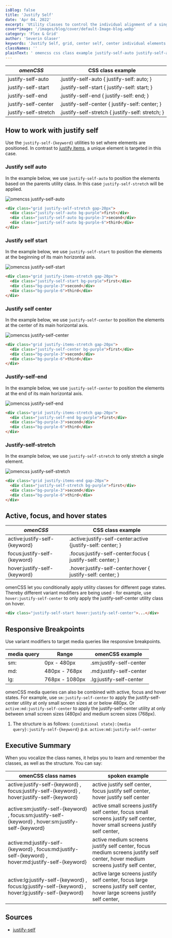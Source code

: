 ```yaml
---
isBlog: false
title: 'Justify Self'
date: 'Apr 04. 2022'
excerpt: 'Utility classes to control the individual alignment of a single grid elements along the horizontal axis.'
cover*image: '/images/blog/cover/default-Image-blog.webp'
category: 'Flex & Grid'
author: 'Severin Glaser'
keywords: 'Justify Self, grid, center self, center individual elements'
classNames: ''
plainText: ' omencss css class example justify-self-auto justify-self-auto justify-self: auto; justify-self-start justify-self-start justify-self: start; justify-self-end justify-self-end justify-self: end; justify-self-center justify-self-center justify-self: center; justify-self-stretch justify-self-stretch justify-self: stretch; how to work with justify self use the justify-self- keyword utilities to set where elements are positioned in contrast to justify items docs flexbox-justify-items a unique element is targeted in this case justify-self-auto in the example below we use justify-self-auto to position the elements based on the parents utility class in this case justify-self-stretch will be applied ! omencss justify-self-auto images docs flex justify-items-stretch webp?style=centerme html div class=grid justify-self-stretch gap-20px div class=justify-self-auto bg-purple first div div class=justify-self-auto bg-purple-3 second div div class=justify-self-auto bg-purple-6 third div div justify-self-start in the example below we use justify-self-start to position the elements at the beginning of its main horizontal axis ! omencss justify-self-start images docs flex justify-self-start webp?style=centerme html div class=grid justify-items-stretch gap-20px div class=justify-self-start bg-purple first div div class=bg-purple-3 second div div class=bg-purple-6 third div div justify-self-center in the example below we use justify-self-center to position the elements at the center of its main horizontal axis ! omencss justify-self-center images docs flex justify-self-center webp?style=centerme html div class=grid justify-items-stretch gap-20px div class=justify-self-center bg-purple first div div class=bg-purple-3 second div div class=bg-purple-6 third div div justify-self-end in the example below we use justify-self-center to position the elements at the end of its main horizontal axis ! omencss justify-self-end images docs flex justify-self-end webp?style=centerme html div class=grid justify-items-stretch gap-20px div class=justify-self-end bg-purple first div div class=bg-purple-3 second div div class=bg-purple-6 third div div justify-self-stretch in the example below we use justify-self-stretch to only stretch a single element ! omencss justify-self-stretch images docs flex justify-self-stretch webp?style=centerme html div class=grid justify-items-end gap-20px div class=justify-self-stretch bg-purple first div div class=bg-purple-3 second div div class=bg-purple-6 third div div active focus and hover states omencss css class example - active:justify-self- keyword active :justify-self-center:active justify-self: center; focus:justify-self- keyword focus :justify-self-center:focus justify-self: center; hover:justify-self- keyword hover :justify-self-center:hover justify-self: center; omencss let you conditionally apply utility classes for different page states thereby different variant modifiers are being used - for example use hover:justify-self-center to only apply the justify-self-center utility class on hover html div class=grid justify-self-start hover:justify-self-center div responsive breakpoints use variant modifiers to target media queries like responsive breakpoints media query range omencss example - - sm: 0px - 480px sm:justify-self-center md: 480px - 768px md:justify-self-center lg: 768px - 1080px lg:justify-self-center omencss media queries can also be combined with active focus and hover states for example use sm:justify-self-center to apply the justify-self-center utility at only small screen sizes at or below 480px or active:md:justify-self-center to apply the justify-self-center utility at only between small screen sizes 480px and medium screen sizes 768px 1 the structure is as follows: conditional state : media query :justify-self- keyword p e active:md:justify-self-center executive summary when you vocalize the class names it helps you to learn and remember the classes as well as the structure you can say: omencss class names spoken example active:justify-self- keyword focus:justify-self- keyword hover:justify-self- keyword active justify self center focus justify self center hover justify self center active:sm:justify-self- keyword focus:sm:justify-self- keyword hover:sm:justify-self- keyword active small screens justify self center focus small screens justify self center hover small screens justify self center active:md:justify-self- keyword focus:md:justify-self- keyword hover:md:justify-self- keyword active medium screens justify self center focus medium screens justify self center hover medium screens justify self center active:lg:justify-self- keyword focus:lg:justify-self- keyword hover:lg:justify-self- keyword active large screens justify self center focus large screens justify self center hover large screens justify self center '
---
```


| _omenCSS_            | CSS class example                                |
| -------------------- | ------------------------------------------------ |
| justify-self-auto    | .justify-self-auto { justify-self: auto; }       |
| justify-self-start   | .justify-self-start { justify-self: start; }     |
| justify-self-end     | .justify-self-end { justify-self: end; }         |
| justify-self-center  | .justify-self-center { justify-self: center; }   |
| justify-self-stretch | .justify-self-stretch { justify-self: stretch; } |

## How to work with justify self

Use the `justify-self-{keyword}` utilities to set where elements are positioned. In contrast to [justify items](/docs/flexbox-justify-items), a unique element is targeted in this case.

### Justify self auto

In the example below, we use `justify-self-auto` to position the elements based on the parents utility class. In this case `justify-self-stretch` will be applied.

![omencss justify-self-auto](/images/docs/flex/justify-items-stretch.webp?style=centerme)

```html
<div class="grid justify-self-stretch gap-20px">
  <div class="justify-self-auto bg-purple">first</div>
  <div class="justify-self-auto bg-purple-3">second</div>
  <div class="justify-self-auto bg-purple-6">third</div>
</div>
```

### Justify self start

In the example below, we use `justify-self-start` to position the elements at the beginning of its main horizontal axis.

![omencss justify-self-start](/images/docs/flex/justify-self-start.webp?style=centerme)

```html
<div class="grid justify-items-stretch gap-20px">
  <div class="justify-self-start bg-purple">first</div>
  <div class="bg-purple-3">second</div>
  <div class="bg-purple-6">third</div>
</div>
```

### Justify self center

In the example below, we use `justify-self-center` to position the elements at the center of its main horizontal axis.

![omencss justify-self-center](/images/docs/flex/justify-self-center.webp?style=centerme)

```html
<div class="grid justify-items-stretch gap-20px">
  <div class="justify-self-center bg-purple">first</div>
  <div class="bg-purple-3">second</div>
  <div class="bg-purple-6">third</div>
</div>
```

### Justify-self-end

In the example below, we use `justify-self-center` to position the elements at the end of its main horizontal axis.

![omencss justify-self-end](/images/docs/flex/justify-self-end.webp?style=centerme)

```html
<div class="grid justify-items-stretch gap-20px">
  <div class="justify-self-end bg-purple">first</div>
  <div class="bg-purple-3">second</div>
  <div class="bg-purple-6">third</div>
</div>
```

### Justify-self-stretch

In the example below, we use `justify-self-stretch` to only stretch a single element.

![omencss justify-self-stretch](/images/docs/flex/justify-self-stretch.webp?style=centerme)

```html
<div class="grid justify-items-end gap-20px">
  <div class="justify-self-stretch bg-purple">first</div>
  <div class="bg-purple-3">second</div>
  <div class="bg-purple-6">third</div>
</div>
```

## Active, focus, and hover states

| _omenCSS_                     | CSS class example                                            |
| ----------------------------- | ------------------------------------------------------------ |
| active:justify-self-{keyword} | .active\:justify-self-center:active {justify-self: center; } |
| focus:justify-self-{keyword}  | .focus\:justify-self-center:focus { justify-self: center; }  |
| hover:justify-self-{keyword}  | .hover\:justify-self-center:hover { justify-self: center; }  |

omenCSS let you conditionally apply utility classes for different page states. Thereby different variant modifiers are being used - for example, use `hover:justify-self-center` to only apply the justify-self-center utility class on hover.

```html
<div class="justify-self-start hover:justify-self-center">...</div>
```

## Responsive Breakpoints

Use variant modifiers to target media queries like responsive breakpoints.

| media query | Range          | omenCSS example         |
| ----------- | -------------- | ----------------------- |
| sm:         | 0px - 480px    | .sm:justify-self-center |
| md:         | 480px - 768px  | .md:justify-self-center |
| lg:         | 768px - 1080px | .lg:justify-self-center |

omenCSS media queries can also be combined with active, focus and hover states. For example, use `sm:justify-self-center` to apply the justify-self-center utility at only small screen sizes at or below 480px. Or `active:md:justify-self-center` to apply the justify-self-center utility at only between small screen sizes (480px) and medium screen sizes (768px).

1. The structure is as follows: `{conditional state}:{media query}:justify-self-{keyword}` p.e. `active:md:justify-self-center`

## Executive Summary

When you vocalize the class names, it helps you to learn and remember the classes, as well as the structure. You can say:

| omenCSS class names                                                                                  | spoken example                                                                                                                 |
| ---------------------------------------------------------------------------------------------------- | ------------------------------------------------------------------------------------------------------------------------------ |
| active:justify-self-{keyword} , focus:justify-self-{keyword} , hover:justify-self-{keyword}          | active justify self center, focus justify self center, hover justify self center                                               |
| active:sm:justify-self-{keyword} , focus:sm:justify-self-{keyword} , hover:sm:justify-self-{keyword} | active small screens justify self center, focus small screens justify self center, hover small screens justify self center,    |
| active:md:justify-self-{keyword} , focus:md:justify-self-{keyword} , hover:md:justify-self-{keyword} | active medium screens justify self center, focus medium screens justify self center, hover medium screens justify self center, |
| active:lg:justify-self-{keyword} , focus:lg:justify-self-{keyword} , hover:lg:justify-self-{keyword} | active large screens justify self center, focus large screens justify self center, hover large screens justify self center,    |

## Sources

- [justify-self](https://developer.mozilla.org/en-US/docs/Web/CSS/justify-self)
